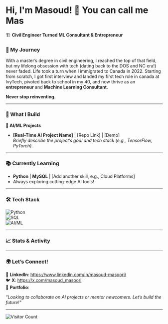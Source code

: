 # Hi, I'm Masoud! 👋  You can call me Mas 
🏗️ **Civil Engineer Turned ML Consultant & Entrepreneur**  

### 🌟 My Journey  

With a master’s degree in civil engineering, I reached the top of that field, but my lifelong obsession with tech (dating back to the DOS and NC era!) never faded. Life took a turn when I immigrated to Canada in 2022. Starting from scratch, I got first interview and landed my first tech role in canada at IvyTech, pivoted back to school in my 40, and now thrive as an **entrepreneur** and **Machine Learning Consultant**. 


 **Never stop reinventing.** 


---

### 🔧 What I Build  
**🤖 AI/ML Projects**  
- **[Real-Time AI Project Name]** | [Repo Link] | [Demo]  
  *Briefly describe the project’s goal and tech stack (e.g., TensorFlow, PyTorch).*  



---

### 📚 Currently Learning  
- **Python** | **MySQL** | [Add another skill, e.g., Cloud Platforms]  
- Always exploring cutting-edge AI tools! 

---

### 🛠️ Tech Stack  
![Python](https://img.shields.io/badge/Python-Expert-blue)  
![SQL](https://img.shields.io/badge/MySQL-Intermediate-orange)  
![AI/ML](https://img.shields.io/badge/AI%20%2F%20ML-Real--Time%20Projects-green)  

 

---

### 📈 Stats & Activity  


---

### 🌍 Let’s Connect!  
💼 **LinkedIn**: https://www.linkedin.com/in/masoud-masoori/  
🐦 **X**: https://x.com/masoud_masoori  
🚀 **Portfolio**: 

*"Looking to collaborate on AI projects or mentor newcomers. Let’s build the future!"*  

---

![Visitor Count](https://komarev.com/ghpvc/?username=YOUR_USERNAME&color=blueviolet)  
